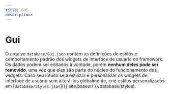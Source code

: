```yaml
---
title: Gui
description: 
---
```


# Gui
O arquivo `database/Gui.json` contém as definições de estilos e comportamento padrão dos 
widgets de interface de usuário do framework. Os dados podem ser editados à vontade, 
porém **nenhum deles pode ser removido**, uma vez que eles são parte do núcleo do funcionamento 
dos widgets. Caso seu intuito seja estilizar e personalizar os widgets de interface de usuário 
sem alterá-los globalmente, crie estilos personalizados em [`database/Styles.json`]({{ site.baseurl }}/database/styles).
